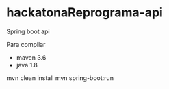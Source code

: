 # hackatonaReprograma-api
Spring boot api


Para compilar 

- maven 3.6
- java 1.8

mvn clean install
mvn spring-boot:run
